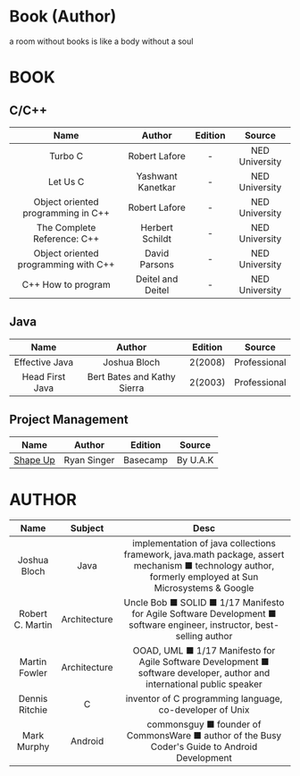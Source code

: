 # Book (Author)
a room without books is like a body without a soul

# BOOK
## C/C++

|Name|Author|Edition|Source|
|:-:|:-:|:-:|:-:|
|Turbo C|Robert Lafore|-|NED University|
|Let Us C|Yashwant Kanetkar|-|NED University|
|Object oriented programming in C++|Robert Lafore|-|NED University|
|The Complete Reference: C++|Herbert Schildt|-|NED University|
|Object oriented programming with C++|David Parsons|-|NED University|
|C++ How to program|Deitel and Deitel|-|NED University|

## Java

|Name|Author|Edition|Source|
|:-:|:-:|:-:|:-:|
|Effective Java|Joshua Bloch|2(2008)|Professional
|Head First Java|Bert Bates and Kathy Sierra|2(2003)|Professional

## Project Management

|Name|Author|Edition|Source|
|:-:|:-:|:-:|:-:|
|[Shape Up](https://basecamp.com/shapeup/shape-up.pdf)|Ryan Singer|Basecamp|By U.A.K

# AUTHOR
Name|Subject|Desc
:-:|:-:|:-:
Joshua Bloch|Java|implementation of java collections framework, java.math package, assert mechanism ■ technology author, formerly employed at Sun Microsystems & Google
Robert C. Martin|Architecture|Uncle Bob ■ SOLID ■ 1/17 Manifesto for Agile Software Development ■ software engineer, instructor, best-selling author
Martin Fowler|Architecture|OOAD, UML ■ 1/17 Manifesto for Agile Software Development ■ software developer, author and international public speaker
Dennis Ritchie|C|inventor of C programming language, co-developer of Unix
Mark Murphy|Android|commonsguy ■ founder of CommonsWare ■ author of the Busy Coder's Guide to Android Development
